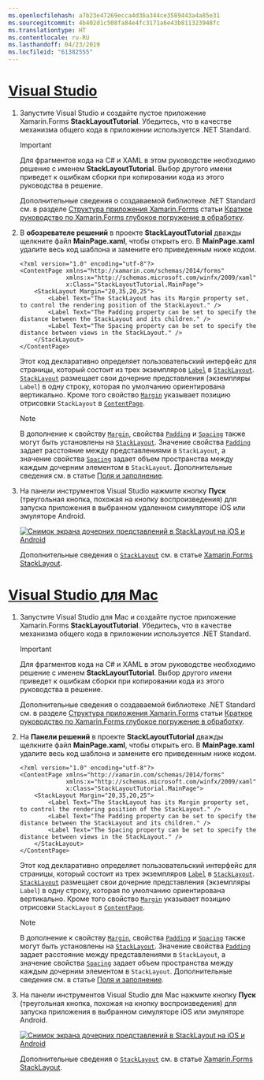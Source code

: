 ```yaml
---
ms.openlocfilehash: a7b23e47269ecca4d36a344ce3589443a4a85e31
ms.sourcegitcommit: 4b402d1c508fa84e4fc3171a6e43b811323948fc
ms.translationtype: HT
ms.contentlocale: ru-RU
ms.lasthandoff: 04/23/2019
ms.locfileid: "61382555"
---
```

# <a name="visual-studiotabvswin"></a>[Visual Studio](#tab/vswin)

1. Запустите Visual Studio и создайте пустое приложение Xamarin.Forms **StackLayoutTutorial**. Убедитесь, что в качестве механизма общего кода в приложении используется .NET Standard.

    > [!IMPORTANT]
    > Для фрагментов кода на C# и XAML в этом руководстве необходимо решение с именем **StackLayoutTutorial**. Выбор другого имени приведет к ошибкам сборки при копировании кода из этого руководства в решение.

    Дополнительные сведения о создаваемой библиотеке .NET Standard см. в разделе [Структура приложения Xamarin.Forms](~/get-started/first-app/index.md) статьи [Краткое руководство по Xamarin.Forms глубокое погружение в обработку](~/get-started/first-app/index.md).

1. В **обозревателе решений** в проекте **StackLayoutTutorial** дважды щелкните файл **MainPage.xaml**, чтобы открыть его. В **MainPage.xaml** удалите весь код шаблона и замените его приведенным ниже кодом.

    ```xaml
    <?xml version="1.0" encoding="utf-8"?>
    <ContentPage xmlns="http://xamarin.com/schemas/2014/forms"
                 xmlns:x="http://schemas.microsoft.com/winfx/2009/xaml"
                 x:Class="StackLayoutTutorial.MainPage">
        <StackLayout Margin="20,35,20,25">
            <Label Text="The StackLayout has its Margin property set, to control the rendering position of the StackLayout." />
            <Label Text="The Padding property can be set to specify the distance between the StackLayout and its children." />
            <Label Text="The Spacing property can be set to specify the distance between views in the StackLayout." />
        </StackLayout>
    </ContentPage>
    ```

    Этот код декларативно определяет пользовательский интерфейс для страницы, который состоит из трех экземпляров [`Label`](xref:Xamarin.Forms.Label) в [`StackLayout`](xref:Xamarin.Forms.StackLayout). [`StackLayout`](xref:Xamarin.Forms.StackLayout) размещает свои дочерние представления (экземпляры `Label`) в одну строку, которая по умолчанию ориентирована вертикально. Кроме того свойство [`Margin`](xref:Xamarin.Forms.View.Margin) указывает позицию отрисовки `StackLayout` в [`ContentPage`](xref:Xamarin.Forms.ContentPage).

    > [!NOTE]
    > В дополнение к свойству [`Margin`](xref:Xamarin.Forms.View.Margin), свойства [`Padding`](xref:Xamarin.Forms.Layout.Padding) и [`Spacing`](xref:Xamarin.Forms.StackLayout.Spacing) также могут быть установлены на [`StackLayout`](xref:Xamarin.Forms.StackLayout). Значение свойства [`Padding`](xref:Xamarin.Forms.Layout.Padding) задает расстояние между представлениями в `StackLayout`, а значение свойства [`Spacing`](xref:Xamarin.Forms.StackLayout.Spacing) задает объем пространства между каждым дочерним элементом в `StackLayout`. Дополнительные сведения см. в статье [Поля и заполнение](~/xamarin-forms/user-interface/layouts/margin-and-padding.md).

1. На панели инструментов Visual Studio нажмите кнопку **Пуск** (треугольная кнопка, похожая на кнопку воспроизведения) для запуска приложения в выбранном удаленном симуляторе iOS или эмуляторе Android.

    [![Снимок экрана дочерних представлений в StackLayout на iOS и Android](../images/create-stacklayout.png "StackLayout, содержащая экземпляры Label")](../images/create-stacklayout-large.png#lightbox "StackLayout, содержащая экземпляры Label")

    Дополнительные сведения о [`StackLayout`](xref:Xamarin.Forms.StackLayout) см. в статье [Xamarin.Forms StackLayout](~/xamarin-forms/user-interface/layouts/stack-layout.md).

# <a name="visual-studio-for-mactabvsmac"></a>[Visual Studio для Mac](#tab/vsmac)

1. Запустите Visual Studio для Mac и создайте пустое приложение Xamarin.Forms **StackLayoutTutorial**. Убедитесь, что в качестве механизма общего кода в приложении используется .NET Standard.

    > [!IMPORTANT]
    > Для фрагментов кода на C# и XAML в этом руководстве необходимо решение с именем **StackLayoutTutorial**. Выбор другого имени приведет к ошибкам сборки при копировании кода из этого руководства в решение.

    Дополнительные сведения о создаваемой библиотеке .NET Standard см. в разделе [Структура приложения Xamarin.Forms](~/get-started/first-app/index.md) статьи [Краткое руководство по Xamarin.Forms глубокое погружение в обработку](~/get-started/first-app/index.md).

1. На **Панели решений** в проекте **StackLayoutTutorial** дважды щелкните файл **MainPage.xaml**, чтобы открыть его. В **MainPage.xaml** удалите весь код шаблона и замените его приведенным ниже кодом.

    ```xaml
    <?xml version="1.0" encoding="utf-8"?>
    <ContentPage xmlns="http://xamarin.com/schemas/2014/forms"
                 xmlns:x="http://schemas.microsoft.com/winfx/2009/xaml"
                 x:Class="StackLayoutTutorial.MainPage">
        <StackLayout Margin="20,35,20,25">
            <Label Text="The StackLayout has its Margin property set, to control the rendering position of the StackLayout." />
            <Label Text="The Padding property can be set to specify the distance between the StackLayout and its children." />
            <Label Text="The Spacing property can be set to specify the distance between views in the StackLayout." />
        </StackLayout>
    </ContentPage>
    ```

    Этот код декларативно определяет пользовательский интерфейс для страницы, который состоит из трех экземпляров [`Label`](xref:Xamarin.Forms.Label) в [`StackLayout`](xref:Xamarin.Forms.StackLayout). [`StackLayout`](xref:Xamarin.Forms.StackLayout) размещает свои дочерние представления (экземпляры `Label`) в одну строку, которая по умолчанию ориентирована вертикально. Кроме того свойство [`Margin`](xref:Xamarin.Forms.View.Margin) указывает позицию отрисовки `StackLayout` в [`ContentPage`](xref:Xamarin.Forms.ContentPage).

    > [!NOTE]
    > В дополнение к свойству [`Margin`](xref:Xamarin.Forms.View.Margin), свойства [`Padding`](xref:Xamarin.Forms.Layout.Padding) и [`Spacing`](xref:Xamarin.Forms.StackLayout.Spacing) также могут быть установлены на [`StackLayout`](xref:Xamarin.Forms.StackLayout). Значение свойства [`Padding`](xref:Xamarin.Forms.Layout.Padding) задает расстояние между представлениями в `StackLayout`, а значение свойства [`Spacing`](xref:Xamarin.Forms.StackLayout.Spacing) задает объем пространства между каждым дочерним элементом в `StackLayout`. Дополнительные сведения см. в статье [Поля и заполнение](~/xamarin-forms/user-interface/layouts/margin-and-padding.md).

1. На панели инструментов Visual Studio для Mac нажмите кнопку **Пуск** (треугольная кнопка, похожая на кнопку воспроизведения) для запуска приложения в выбранном симуляторе iOS или эмуляторе Android.

    [![Снимок экрана дочерних представлений в StackLayout на iOS и Android](../images/create-stacklayout.png "StackLayout, содержащая экземпляры Label")](../images/create-stacklayout-large.png#lightbox "StackLayout, содержащая экземпляры Label")

    Дополнительные сведения о [`StackLayout`](xref:Xamarin.Forms.StackLayout) см. в статье [Xamarin.Forms StackLayout](~/xamarin-forms/user-interface/layouts/stack-layout.md).
